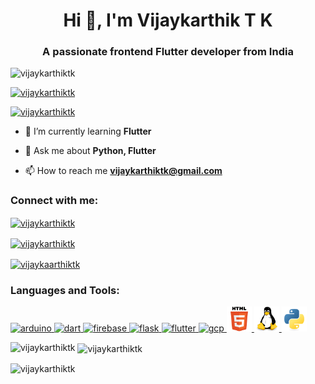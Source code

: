 <h1 align="center">Hi 👋, I'm Vijaykarthik T K</h1>

<h3 align="center">A passionate frontend Flutter developer from India</h3>

<p align="left"> <img src="https://komarev.com/ghpvc/?username=vijaykarthiktk&label=Profile%20views&color=0e75b6&style=flat" alt="vijaykarthiktk" /> </p>

<p align="left"> <a href="https://github.com/ryo-ma/github-profile-trophy"><img src="https://github-profile-trophy.vercel.app/?username=vijaykarthiktk" alt="vijaykarthiktk" /></a> </p>

<p align="left"> <a href="https://twitter.com/vijaykarthiktk" target="blank"><img src="https://img.shields.io/twitter/follow/vijaykarthiktk?logo=twitter&style=for-the-badge" alt="vijaykarthiktk" /></a> </p>

- 🌱 I’m currently learning **Flutter**

- 💬 Ask me about **Python, Flutter**

- 📫 How to reach me **vijaykarthiktk@gmail.com**

<h3 align="left">Connect with me:</h3>

<p align="left">

<a href="https://twitter.com/vijaykarthiktk" target="blank"><img align="center" src="https://raw.githubusercontent.com/rahuldkjain/github-profile-readme-generator/master/src/images/icons/Social/twitter.svg" alt="vijaykarthiktk" height="30" width="40" /></a>

<a href="https://linkedin.com/in/vijaykarthiktk" target="blank"><img align="center" src="https://raw.githubusercontent.com/rahuldkjain/github-profile-readme-generator/master/src/images/icons/Social/linked-in-alt.svg" alt="vijaykarthiktk" height="30" width="40" /></a>

<a href="https://instagram.com/vijaykaarthiktk" target="blank"><img align="center" src="https://raw.githubusercontent.com/rahuldkjain/github-profile-readme-generator/master/src/images/icons/Social/instagram.svg" alt="vijaykaarthiktk" height="30" width="40" /></a>

</p>

<h3 align="left">Languages and Tools:</h3>

<p align="left"> <a href="https://www.arduino.cc/" target="_blank" rel="noreferrer"> <img src="https://cdn.worldvectorlogo.com/logos/arduino-1.svg" alt="arduino" width="40" height="40"/> </a> <a href="https://dart.dev" target="_blank" rel="noreferrer"> <img src="https://www.vectorlogo.zone/logos/dartlang/dartlang-icon.svg" alt="dart" width="40" height="40"/> </a> <a href="https://firebase.google.com/" target="_blank" rel="noreferrer"> <img src="https://www.vectorlogo.zone/logos/firebase/firebase-icon.svg" alt="firebase" width="40" height="40"/> </a> <a href="https://flask.palletsprojects.com/" target="_blank" rel="noreferrer"> <img src="https://www.vectorlogo.zone/logos/pocoo_flask/pocoo_flask-icon.svg" alt="flask" width="40" height="40"/> </a> <a href="https://flutter.dev" target="_blank" rel="noreferrer"> <img src="https://www.vectorlogo.zone/logos/flutterio/flutterio-icon.svg" alt="flutter" width="40" height="40"/> </a> <a href="https://cloud.google.com" target="_blank" rel="noreferrer"> <img src="https://www.vectorlogo.zone/logos/google_cloud/google_cloud-icon.svg" alt="gcp" width="40" height="40"/> </a> <a href="https://www.w3.org/html/" target="_blank" rel="noreferrer"> <img src="https://raw.githubusercontent.com/devicons/devicon/master/icons/html5/html5-original-wordmark.svg" alt="html5" width="40" height="40"/> </a> <a href="https://www.linux.org/" target="_blank" rel="noreferrer"> <img src="https://raw.githubusercontent.com/devicons/devicon/master/icons/linux/linux-original.svg" alt="linux" width="40" height="40"/> </a> <a href="https://www.python.org" target="_blank" rel="noreferrer"> <img src="https://raw.githubusercontent.com/devicons/devicon/master/icons/python/python-original.svg" alt="python" width="40" height="40"/> </a> </p>

<p><img align="left" src="https://github-readme-stats.vercel.app/api/top-langs?username=vijaykarthiktk&show_icons=true&locale=en&layout=compact" alt="vijaykarthiktk" /></p>

<p>&nbsp;<img align="center" src="https://github-readme-stats.vercel.app/api?username=vijaykarthiktk&show_icons=true&locale=en" alt="vijaykarthiktk" /></p>

<p><img align="center" src="https://github-readme-streak-stats.herokuapp.com/?user=vijaykarthiktk&" alt="vijaykarthiktk" /></p>
